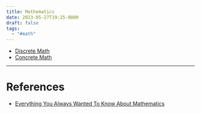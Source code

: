 ```yaml
---
title: Mathematics
date: 2023-05-27T19:25-0800
draft: false
tags:
  - "#math"
---
```

- [Discrete Math](/notes/)
- [Concrete Math](/notes/)


---
# References

- [Everything You Always Wanted To Know About Mathematics](https://www.math.cmu.edu/~jmackey/151_128/bws_book.pdf)
